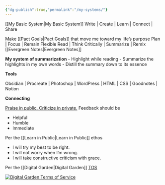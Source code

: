 ```yaml
---
{"dg-publish":true,"permalink":"/my-systems/"}
---
```



[[My Basic System\|My Basic System]]
Write | Create | Learn | Connect | Share

Make [[Pact Goals\|Pact Goals]] that move me toward my life’s purpose
Plan | Focus | Remain Flexible
Read | Think Critically | Summarize | Remix
[[Evergreen Notes\|Evergreen Notes]]

**My system of summarization**
	- Highlight while reading
	- Summarize the highlights in my own words
	- Distill the summary down to its essence

**Tools**

Obsidian | Procreate | Photoshop | WordPress | HTML | CSS | Goodnotes | Notion

**Connecting**

[Praise in public. Criticize in private.](https://www.radicalcandor.com/public-praise-private-criticism/) Feedback should be

-   Helpful
-   Humble
-   Immediate

Per the [[Learn in Public\|Learn in Public]] ethos

-   I will try my best to be right.
-   I will not worry when I’m wrong.
-   I will take constructive criticism with grace.

Per the [[Digital Garden\|Digital Garden]] [TOS](https://www.swyx.io/digital-garden-tos)

[![Digital Garden Terms of Service](https://i0.wp.com/angiebowen.com/wp-content/uploads/2023/01/digitalgardentos.png?resize=640%2C331&ssl=1)](https://www.swyx.io/digital-garden-tos)

